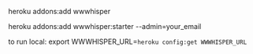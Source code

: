 heroku addons:add wwwhisper

heroku addons:add wwwhisper:starter --admin=your_email

to run local: export WWWHISPER_URL=`heroku config:get WWWHISPER_URL`